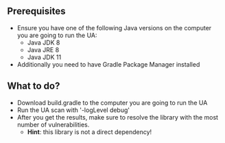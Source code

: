 ## Prerequisites
* Ensure you have one of the following Java versions on the computer you are going to run the UA: 
  * Java JDK 8
  * Java JRE 8
  * Java JDK 11
* Additionally you need to have Gradle Package Manager installed 

## What to do?
* Download build.gradle to the computer you are going to run the UA
* Run the UA scan with '-logLevel debug' 
* After you get the results, make sure to resolve the library with the most number of vulnerabilities. 
  * **Hint**: this library is not a direct dependency!  
